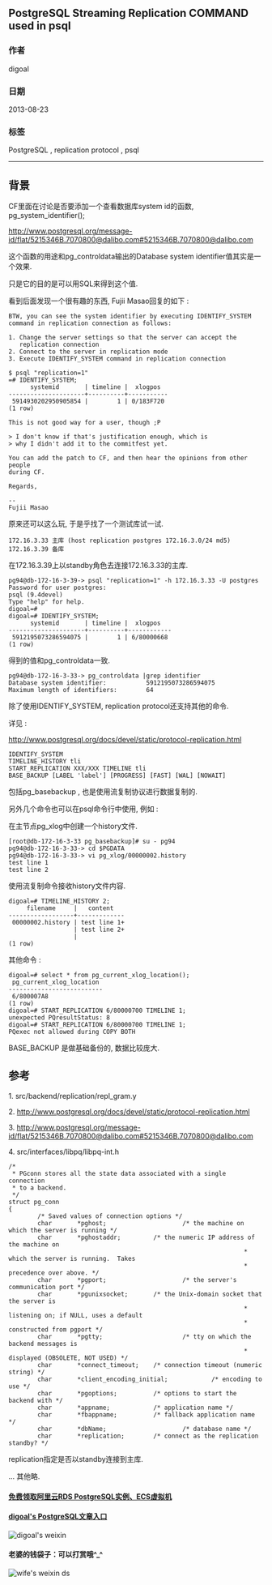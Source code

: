 ## PostgreSQL Streaming Replication COMMAND used in psql    
                
### 作者               
digoal                
                
### 日期              
2013-08-23                  
                
### 标签              
PostgreSQL , replication protocol , psql     
                
----              
                
## 背景     
CF里面在讨论是否要添加一个查看数据库system id的函数, pg_system_identifier();  
  
http://www.postgresql.org/message-id/flat/5215346B.7070800@dalibo.com#5215346B.7070800@dalibo.com  
  
这个函数的用途和pg_controldata输出的Database system identifier值其实是一个效果.  
  
只是它的目的是可以用SQL来得到这个值.  
  
看到后面发现一个很有趣的东西, Fujii Masao回复的如下 :   
  
```  
BTW, you can see the system identifier by executing IDENTIFY_SYSTEM  
command in replication connection as follows:  
  
1. Change the server settings so that the server can accept the  
   replication connection  
2. Connect to the server in replication mode  
3. Execute IDENTIFY_SYSTEM command in replication connection  
  
$ psql "replication=1"  
=# IDENTIFY_SYSTEM;  
      systemid       | timeline |  xlogpos  
---------------------+----------+-----------  
 5914930202950905854 |        1 | 0/183F720  
(1 row)  
  
This is not good way for a user, though ;P  
  
> I don't know if that's justification enough, which is  
> why I didn't add it to the commitfest yet.  
  
You can add the patch to CF, and then hear the opinions from other people  
during CF.  
  
Regards,  
  
--   
Fujii Masao  
```  
  
原来还可以这么玩, 于是乎找了一个测试库试一试.  
  
```  
172.16.3.33 主库 (host replication postgres 172.16.3.0/24 md5)  
172.16.3.39 备库  
```  
  
在172.16.3.39上以standby角色去连接172.16.3.33的主库.  
  
```  
pg94@db-172-16-3-39-> psql "replication=1" -h 172.16.3.33 -U postgres  
Password for user postgres:   
psql (9.4devel)  
Type "help" for help.  
digoal=#   
digoal=# IDENTIFY_SYSTEM;  
      systemid       | timeline |  xlogpos     
---------------------+----------+------------  
 5912195073286594075 |        1 | 6/80000668  
(1 row)  
```  
  
得到的值和pg_controldata一致.  
  
```  
pg94@db-172-16-3-33-> pg_controldata |grep identifier  
Database system identifier:           5912195073286594075  
Maximum length of identifiers:        64  
```  
  
除了使用IDENTIFY_SYSTEM, replication protocol还支持其他的命令.  
  
详见 :   
  
http://www.postgresql.org/docs/devel/static/protocol-replication.html  
  
```  
IDENTIFY_SYSTEM  
TIMELINE_HISTORY tli  
START_REPLICATION XXX/XXX TIMELINE tli  
BASE_BACKUP [LABEL 'label'] [PROGRESS] [FAST] [WAL] [NOWAIT]  
```  
  
包括pg_basebackup , 也是使用流复制协议进行数据复制的.  
  
另外几个命令也可以在psql命令行中使用, 例如 :   
  
在主节点pg_xlog中创建一个history文件.  
  
```  
[root@db-172-16-3-33 pg_basebackup]# su - pg94  
pg94@db-172-16-3-33-> cd $PGDATA  
pg94@db-172-16-3-33-> vi pg_xlog/00000002.history   
test line 1  
test line 2  
```  
  
使用流复制命令接收history文件内容.  
  
```  
digoal=# TIMELINE_HISTORY 2;  
     filename     |   content     
------------------+-------------  
 00000002.history | test line 1+  
                  | test line 2+  
                  |   
(1 row)  
```  
  
其他命令 :   
  
```  
digoal=# select * from pg_current_xlog_location();  
 pg_current_xlog_location   
--------------------------  
 6/800007A8  
(1 row)  
digoal=# START_REPLICATION 6/80000700 TIMELINE 1;  
unexpected PQresultStatus: 8  
digoal=# START_REPLICATION 6/80000700 TIMELINE 1;  
PQexec not allowed during COPY BOTH  
```  
  
BASE_BACKUP 是做基础备份的, 数据比较庞大.  
  
## 参考  
1\. src/backend/replication/repl_gram.y  
  
2\. http://www.postgresql.org/docs/devel/static/protocol-replication.html  
  
3\. http://www.postgresql.org/message-id/flat/5215346B.7070800@dalibo.com#5215346B.7070800@dalibo.com  
  
4\. src/interfaces/libpq/libpq-int.h  
  
```  
/*  
 * PGconn stores all the state data associated with a single connection  
 * to a backend.  
 */  
struct pg_conn  
{  
        /* Saved values of connection options */  
        char       *pghost;                     /* the machine on which the server is running */  
        char       *pghostaddr;         /* the numeric IP address of the machine on  
                                                                 * which the server is running.  Takes  
                                                                 * precedence over above. */  
        char       *pgport;                     /* the server's communication port */  
        char       *pgunixsocket;       /* the Unix-domain socket that the server is  
                                                                 * listening on; if NULL, uses a default  
                                                                 * constructed from pgport */  
        char       *pgtty;                      /* tty on which the backend messages is  
                                                                 * displayed (OBSOLETE, NOT USED) */  
        char       *connect_timeout;    /* connection timeout (numeric string) */  
        char       *client_encoding_initial;            /* encoding to use */  
        char       *pgoptions;          /* options to start the backend with */  
        char       *appname;            /* application name */  
        char       *fbappname;          /* fallback application name */  
        char       *dbName;                     /* database name */  
        char       *replication;        /* connect as the replication standby? */  
```  
  
replication指定是否以standby连接到主库.  
  
... 其他略.  
  
  
  
  
  
  
  
  
  
  
  
  
  
#### [免费领取阿里云RDS PostgreSQL实例、ECS虚拟机](https://free.aliyun.com/ "57258f76c37864c6e6d23383d05714ea")
  
  
#### [digoal's PostgreSQL文章入口](https://github.com/digoal/blog/blob/master/README.md "22709685feb7cab07d30f30387f0a9ae")
  
  
![digoal's weixin](../pic/digoal_weixin.jpg "f7ad92eeba24523fd47a6e1a0e691b59")
  
  
#### 老婆的钱袋子：可以打赏哦^_^  
![wife's weixin ds](../pic/wife_weixin_ds.jpg "acd5cce1a143ef1d6931b1956457bc9f")
  
